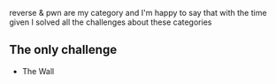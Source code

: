 reverse & pwn are my category and I'm happy to say that with the time given I solved all the challenges about these categories

## The only challenge

- The Wall
